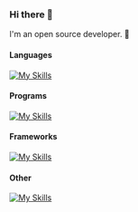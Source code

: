 ### Hi there 👋
I'm an open source developer. 🌱 

#### Languages
[![My Skills](https://skillicons.dev/icons?i=c,cpp,html,css,js,python,markdown,rust)](https://skillicons.dev)

#### Programs
[![My Skills](https://skillicons.dev/icons?i=vscode,vim,linux,raspberrypi,stackoverflow,git)](https://skillicons.dev)

#### Frameworks
[![My Skills](https://skillicons.dev/icons?i=gtk,django,nodejs)](https://skillicons.dev)

#### Other
[![My Skills](https://skillicons.dev/icons?i=github,gitlab,cmake)](https://skillicons.dev)
